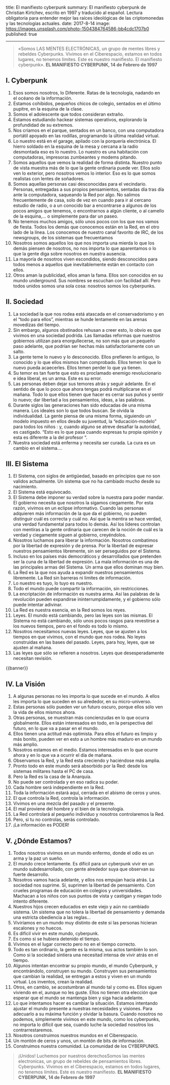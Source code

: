 title:      El manifiesto cyberpunk
summary:    El manifiesto cyberpunk de Christian Kirtchev, escrito en 1997 y traducido al español. Lectura obligatoria para entender mejor las raíces ideológicas de las criptomonedas y las tecnologías actuales.
date:       2017-8-14
image:      https://images.unsplash.com/photo-1504384764586-bb4cdc1707b0
published:  true

---

> «Somos LAS MENTES ELECTRÓNICAS, un grupo de mentes libres y rebeldes Cyberpunks. Vivimos en el Ciberespacio, estamos en todos lugares, no tenemos límites. Este es nuestro manifiesto. El manifiesto cyberpunk».
> **EL MANIFIESTO CYBERPUNK, 14 de Febrero de 1997**

## I. Cyberpunk

1. Esos somos nosotros, lo Diferente. Ratas de la tecnología, nadando en el océano de la información.
2. Estamos cohibidos, pequeños chicos de colegio, sentados en el último pupitre, en la esquina de la clase.
3. Somos el adolescente que todos consideran extraño.
4. Estamos estudiando hackear sistemas operativos, explorando la profundidad de su extremos.
5. Nos criamos en el parque, sentados en un banco, con una computadora portátil apoyado en las rodillas, programando la última realidad virtual.
6. Lo nuestro está en el garage, apilado con la porquería electrónica. El hierro soldado en la esquina de la mesa y cercana a la radio desmontada eso es lo nuestro. Lo nuestro es una habitación con computadoras, impresoras zumbeantes y modems pitando.
7. Somos aquellos que vemos la realidad de forma distinta. Nuestro punto de vista muestra más de lo que la gente ordinaria puede ver. Ellos solo ven lo exterior, pero nosotros vemos lo interior. Eso es lo que somos realistas con lentes de soñadores.
8. Somos aquellas personas casi desconocidas para el vecindario. Personas, entregadas a sus propios pensamientos, sentadas día tras día ante la computadora, saqueando la Red por algo. No salimos frecuentemente de casa, solo de vez en cuando para ir al cercano estudio de radio, o a un conocido bar a encontrarse a algunos de los pocos amigos que tenemos, o encontrarnos a algún cliente, o al camello de la esquina,… o simplemente para dar un paseo.
9. No tenemos muchos amigos, sólo unos pocos con los que nos vamos de fiesta. Todos los demás que conocemos están en la Red, en el otro lado de la línea. Los conocemos de nuestro canal favorito de IRC, de los newsgroups, de los sistemas que frecuentamos
10. Nosotros somos aquellos los que nos importa una mierda lo que los demás piensen de nosotros, no nos importa lo que aparentamos o lo que la gente diga sobre nosotros en nuestra ausencia.
11. La mayoría de nosotros viven escondidos, siendo desconocidos para todos menos a aquellos que inevitablemente están en contacto con ellos.
12. Otros aman la publicidad, ellos aman la fama. Ellos son conocidos en su mundo underground. Sus nombres se escuchan con facilidad allí. Pero todos unidos somos una sola cosa: nosotros somos los cyberpunks.


## II. Sociedad

1. La sociedad la que nos rodea está atascada en el conservadorismo y en el “todo para ellos”, mientras se hunde lentamente en las arenas movedizas del tiempo.
2. Sin embargo, algunos obstinados rehusan a creer esto, lo obvio es que vivimos en una sociedad podrida. Las llamadas reformas que nuestros gobiernos utilizan para enorgullecerse, no son más que un pequeño paso adelante, que podrían ser hechas más satisfactoriamente con un salto.
3. La gente teme lo nuevo y lo desconocido. Ellos prefieren lo antiguo, lo conocido y lo que ellos mismos han comprobado. Ellos temen lo que lo nuevo pueda acaecerles. Ellos temen perder lo que ya tienen.
4. Su temor es tan fuerte que esto es proclamado enemigo revolucionario e idea liberal, es un arma. Este es su error.
5. Las personas deben dejar sus temores atrás y seguir adelante. En el sentido de que lo poco que ahora tengas podrá multiplicarse en el mañana. Todo lo que ellos tienen que hacer es cerrar sus puños y sentir lo nuevo; dar libertad a los pensamientos, ideas, a las palabras.
6. Durante siglos las generaciones han sido educadas de una misma manera. Los ideales son lo que todos buscan. Se olvida la individualidad. La gente piensa de una misma forma, siguiendo un modelo impuesto en ellos desde su juventud, la “educación-modelo” para todos los niños : y, cuando alguno se atreve desafiar la autoridad, es castigado. “Esto es lo que pasa cuando expresas tu propia opinión y esta es diferente a la del profesor “.
7. Nuestra sociedad está enferma y necesita ser curada. La cura es un cambio en el sistema….

## III. El Sistema

1. El Sistema, con siglos de antigüedad, basado en principios que no son validos actualmente. Un sistema que no ha cambiado mucho desde su nacimiento.
2. El Sistema está equivocado.
3. El Sistema debe imponer su verdad sobre la nuestra para poder mandar. El gobierno necesita que nosotros la sigamos ciegamente. Por esta razón, vivimos en un eclipse informativo. Cuando las personas adquieren más información de la que da el gobierno, no pueden distinguir cuál es correcta y cuál no. Así que la mentira se hace verdad, una verdad fundamental para todos lo demás. Así los líderes controlan con mentiras a la gente ordinaria que carecen de la noción de cuál es la verdad y ciegamente siguen al gobierno, creyéndolos.
4. Nosotros luchamos para liberar la información. Nosotros combatimos por la libertad de expresión y de prensa. Por la libertad de expresar nuestros pensamientos libremente, sin ser perseguidos por el Sistema.
5. Incluso en los países más democráticos y desarrollados que pretenden ser la cuna de la libertad de expresión. La mala información es una de las principales armas del Sistema. Un arma que ellos dominan muy bien.
6. La Red es la que nos ayuda a expandir nuestros pensamientos libremente. La Red sin barreras ni limites de información.
7. Lo nuestro es tuyo, lo tuyo es nuestro.
8. Todo el mundo puede compartir la información, sin restricciones.
9. La encriptación de información es nuestra arma. Así las palabras de la revolución pueden expandirse ininterrumpidamente, y el gobierno sólo puede intentar adivinar.
10. La Red es nuestra esencia, en la Red somos los reyes.
11. Leyes. El mundo está cambiando, pero las leyes son las mismas. El Sistema no está cambiando, sólo unos pocos rasgos para revestirse a los nuevos tiempos, pero en el fondo es todo lo mismo.
12. Nosotros necesitamos nuevas leyes. Leyes, que se ajusten a los tiempos en que vivimos, con el mundo que nos rodea. No leyes construidas en las bases del pasado. Leyes, para hoy, leyes, que se ajusten al mañana.
13. Las leyes que sólo se refieren a nosotros. Leyes que desesperadamente necesitan revisión.

{{banner}}

## IV. La Visión

1. A algunas personas no les importa lo que sucede en el mundo. A ellos les importa lo que suceden en su alrededor, en su micro-universo.
2. Estas personas sólo pueden ver un futuro oscuro, porque ellos sólo ven la vida de ellos mismos ahora.
3. Otras personas, se muestran más concienzudas en lo que ocurra globalmente. Ellos están interesados en todo, en la perspectiva del futuro, en lo que va a pasar en el mundo.
4. Ellos tienen una actitud más optimista. Para ellos el futuro es limpio y más bonito, pueden ver en esto a un hombre más maduro en un mundo más amplio.
5. Nosotros estamos en el medio. Estamos interesados en lo que ocurre ahora y en lo que va a ocurrir el día de mañana.
6. Observamos la Red, y la Red esta creciendo y haciéndose más amplia.
7. Pronto todo en este mundo será absorbido por la Red: desde los sistemas militares hasta el PC de casa.
8. Pero la Red es la casa de la Anarquía.
9. No puede ser controlada y en eso radica su poder.
10. Cada hombre será independiente en la Red.
11. Toda la información estará aquí, cerrada en el abismo de ceros y unos.
12. El que controla la Red, controla la información.
13. Vivimos en una mezcla del pasado y el presente.
14. El mal proviene del hombre y el bien de la tecnología.
15. La Red controlará al pequeño individuo y nosotros controlaremos la Red.
16. Pero, si tu no controlas, serás controlado.
17. ¡La información es PODER!


## V. ¿Dónde Estamos?

1. Todos nosotros vivimos en un mundo enfermo, donde el odio es un arma y la paz un sueño.
2. El mundo crece lentamente. Es difícil para un cyberpunk vivir en un mundo subdesarrollado, con gente alrededor suya que observan su fuerte desarrollo.
3. Nosotros vamos hacia adelante, y ellos nos empujan hacia atrás. La sociedad nos suprime. Sí, suprimen la libertad de pensamiento. Con crueles programas de educación en colegios y universidades. Machacan a los niños con sus puntos de vista y castigan y niegan todo intento diferente.
4. Nuestros hijos crecen educados en este viejo y aún no cambiado sistema. Un sistema que no tolera la libertad de pensamiento y demanda una estricta obediencia a las reglas…
5. Viviríamos en un mundo muy distinto de este si las personas hicieran escalones y no huecos.
6. Es difícil vivir en este mundo, cyberpunk.
7. Es como si se hubiera detenido el tiempo.
8. Vivimos en el lugar correcto pero no en el tiempo correcto.
9. Todo es tan ordinario, la gente es la misma, sus actos también lo son. Como si la sociedad sintiera una necesitad intensa de vivir atrás en el tiempo.
10. Algunos intentan encontrar su propio mundo, el mundo Cyberpunk, y encontrándolo, construyen su mundo. Construyen sus pensamientos que cambian la realidad, se entregan a estos y viven en un mundo virtual. Los inventos, crean la realidad.
11. Otros, en cambio, se acostumbran al mundo tal y como es. Ellos siguen viviendo en el, aunque no les guste. Ellos no tienen otra elección que esperar que el mundo se mantenga bien y siga hacia adelante.
12. Lo que intentamos hacer es cambiar la situación. Estamos intentando ajustar el mundo presente a nuestras necesidades y visiones. Para adecuarlo a su máxima función y olvidar la basura. Cuando nosotros no podemos, simplemente vivimos en este mundo, como los cyberpunks, no importa lo difícil que sea, cuando luche la sociedad nosotros los contrarrestaremos.
13. Nosotros construimos nuestros mundos en el Ciberespacio.
14. Un montón de ceros y unos, un montón de bits de información.
15. Construimos nuestra comunidad. La comunidad de los CYBERPUNKS.

> ¡Unidos! Luchemos por nuestros derechosSomos las mentes electronicas, un grupo de rebeldes de pensamientos libres. Cyberpunks. Vivimos en el Ciberespacio, estamos en todos lugares, no tenemos límites. Este es nuestro manifiesto.
> **EL MANIFIESTO CYBERPUNK, 14 de Febrero de 1997**
